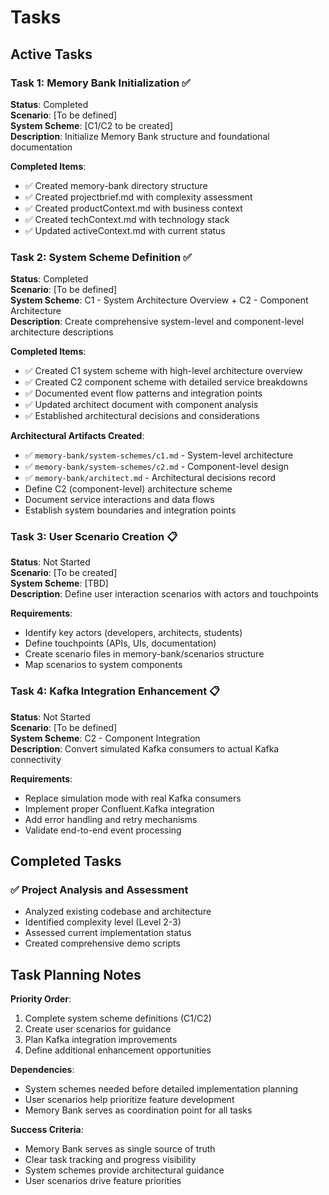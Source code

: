 # Tasks

## Active Tasks

### Task 1: Memory Bank Initialization ✅

**Status**: Completed  
**Scenario**: [To be defined]  
**System Scheme**: [C1/C2 to be created]  
**Description**: Initialize Memory Bank structure and foundational documentation

**Completed Items**:

- ✅ Created memory-bank directory structure
- ✅ Created projectbrief.md with complexity assessment
- ✅ Created productContext.md with business context
- ✅ Created techContext.md with technology stack
- ✅ Updated activeContext.md with current status

### Task 2: System Scheme Definition ✅

**Status**: Completed  
**Scenario**: [To be defined]  
**System Scheme**: C1 - System Architecture Overview + C2 - Component Architecture  
**Description**: Create comprehensive system-level and component-level architecture descriptions

**Completed Items**:

- ✅ Created C1 system scheme with high-level architecture overview
- ✅ Created C2 component scheme with detailed service breakdowns
- ✅ Documented event flow patterns and integration points
- ✅ Updated architect document with component analysis
- ✅ Established architectural decisions and considerations

**Architectural Artifacts Created**:

- ✅ `memory-bank/system-schemes/c1.md` - System-level architecture
- ✅ `memory-bank/system-schemes/c2.md` - Component-level design
- ✅ `memory-bank/architect.md` - Architectural decisions record
- Define C2 (component-level) architecture scheme  
- Document service interactions and data flows
- Establish system boundaries and integration points

### Task 3: User Scenario Creation 📋

**Status**: Not Started  
**Scenario**: [To be created]  
**System Scheme**: [TBD]  
**Description**: Define user interaction scenarios with actors and touchpoints

**Requirements**:

- Identify key actors (developers, architects, students)
- Define touchpoints (APIs, UIs, documentation)
- Create scenario files in memory-bank/scenarios structure
- Map scenarios to system components

### Task 4: Kafka Integration Enhancement 📋

**Status**: Not Started  
**Scenario**: [To be defined]  
**System Scheme**: C2 - Component Integration  
**Description**: Convert simulated Kafka consumers to actual Kafka connectivity

**Requirements**:

- Replace simulation mode with real Kafka consumers
- Implement proper Confluent.Kafka integration
- Add error handling and retry mechanisms
- Validate end-to-end event processing

## Completed Tasks

### ✅ Project Analysis and Assessment

- Analyzed existing codebase and architecture
- Identified complexity level (Level 2-3)
- Assessed current implementation status
- Created comprehensive demo scripts

## Task Planning Notes

**Priority Order**:

1. Complete system scheme definitions (C1/C2)
2. Create user scenarios for guidance
3. Plan Kafka integration improvements
4. Define additional enhancement opportunities

**Dependencies**:

- System schemes needed before detailed implementation planning
- User scenarios help prioritize feature development
- Memory Bank serves as coordination point for all tasks

**Success Criteria**:

- Memory Bank serves as single source of truth
- Clear task tracking and progress visibility
- System schemes provide architectural guidance
- User scenarios drive feature priorities
